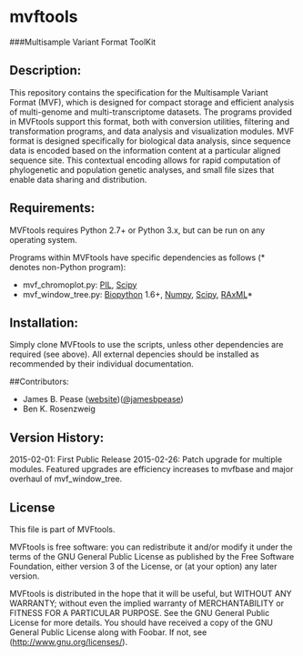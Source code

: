 # mvftools
###Multisample Variant Format ToolKit

## Description:
This repository contains the specification for the Multisample Variant Format (MVF), which is designed for compact storage and efficient analysis of multi-genome and multi-transcriptome datasets.  The programs provided in MVFtools support this format, both with conversion utilities, filtering and transformation programs, and data analysis and visualization modules.  MVF format is designed specifically for biological data analysis, since sequence data is encoded based on the information content at a particular aligned sequence site.  This contextual encoding allows for rapid computation of phylogenetic and population genetic analyses, and small file sizes that enable data sharing and distribution.

## Requirements:
MVFtools requires Python 2.7+ or Python 3.x, but can be run on any operating system.

Programs within MVFtools have specific dependencies as follows (\* denotes non-Python program):
* mvf_chromoplot.py: [PIL](http://www.pythonware.com/products/pil/), [Scipy](http://www.scipy.org/)
* mvf_window_tree.py: [Biopython](http://www.biopython.org/) 1.6+, [Numpy](http://www.numpy.org/), [Scipy](http://www.scipy.org/), [RAxML](http://sco.h-its.org/exelixis/web/software/raxml/index.html/)\* 

## Installation:
Simply clone MVFtools to use the scripts, unless other dependencies are required (see above). All external depencies should be installed as recommended by their individual documentation.

##Contributors:
* James B. Pease ([website](http://pages.iu.edu/~jbpease/))([@jamesbpease](https://twitter.com/jamesbpease/))
* Ben K. Rosenzweig

## Version History:

2015-02-01: First Public Release
2015-02-26: Patch upgrade for multiple modules.  Featured upgrades are efficiency increases to mvfbase and major overhaul of mvf_window_tree.


## License
This file is part of MVFtools.

MVFtools is free software: you can redistribute it and/or modify it under the terms of the GNU General Public License as published by the Free Software Foundation, either version 3 of the License, or (at your option) any later version.

MVFtools is distributed in the hope that it will be useful, but WITHOUT ANY WARRANTY; without even the implied warranty of MERCHANTABILITY or FITNESS FOR A PARTICULAR PURPOSE.  See the GNU General Public License for more details. You should have received a copy of the GNU General Public License along with Foobar.  If not, see (http://www.gnu.org/licenses/).
